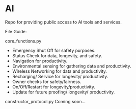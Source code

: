 # AI
Repo for providing public access to AI tools and services.

File Guide:

core_functions.py
- Emergency Shut Off for safety purposes.
- Status Check for data, longevity, and safety.
- Navigation for productivity.
- Environmental sensing for gathering data and productivity.
- Wireless Networking for data and productivity.
- Recharging/ Service for longevity/ productivity.
- Owner checks for safety/fairness.
- On/Off/Restart for longevity/productivity.
- Update for future proofing/ longevity/ productivity.

constructor_protocol.py
Coming soon...
